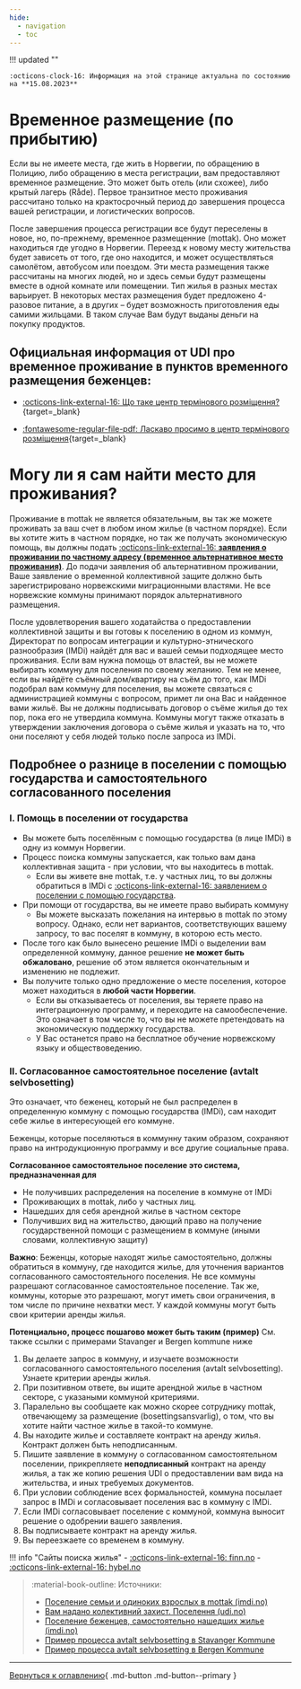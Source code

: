 ```yaml
---
hide:
  - navigation
  - toc
---
```

!!! updated ""

    :octicons-clock-16: Информация на этой странице актуальна по состоянию на **15.08.2023**

# Временное размещение (по прибытию)
Если вы не имеете места, где жить в Норвегии, по обращению в Полицию, либо обращению в места регистрации, вам предоставляют временное размещение. Это может быть отель (или схожее), либо крытый лагерь (Råde). Первое транзитное место
проживания рассчитано только на крактосрочный период до завершения процесса вашей регистрации, и логистических вопросов. 

После завершения процесса регистрации все будут переселены в новое, но, по-прежнему, временное размещенние (mottak). Оно может находиться где угодно в Норвегии. Переезд к новому месту жительства будет зависеть от того, где оно находится, и может осуществляться самолётом, автобусом или поездом. Эти места размещения также рассчитаны на многих людей, но и здесь семьи будут размещены вместе в одной комнате или помещении. Тип жилья в разных местах варьирует. В некоторых местах размещения будет предложено 4-разовое питание, а в других – будет возможность приготовления еды самими жильцами. В таком случае Вам будут выданы деньги на покупку продуктов.

## Официальная информация от UDI про временное проживание в пунктов временного размещения беженцев:

- [:octicons-link-external-16: Що таке центр термінового розміщення?](https://www.udi.no/uk/information-ukraine-and-russia/situation-in-ukraine/stay-in-norway/frequently-asked-questions-and-answers/#link-30222){target=_blank}

- [:fontawesome-regular-file-pdf: Ласкаво просимо в центр термінового розміщення](https://www.udi.no/globalassets/ukrainasituasjonen-inkl-russlandinfo/ukr---velkommen-til-akuttinnkvartering-v2.pdf){target=_blank}

# Могу ли я сам найти место для проживания?
Проживание в mottak не является обязательным, вы так же можете проживать за ваш счет в любом ином жилье (в частном порядке). Если вы хотите жить в частном порядке, но так же получать экономическую помощь, вы должны подать [:octicons-link-external-16: **заявления o проживании по частному адресу (временное альтернативное место проживания)**](https://www.udi.no/uk/information-ukraine-and-russia/situation-in-ukraine/stay-in-norway/apply-for-private-housing/). До подачи заявления об альтернативном проживании, Ваше заявление о временной коллективной защите должно быть зарегистрировано норвежскими миграционными властями. Не все норвежские коммуны принимают порядок альтернативного размещения.

После удовлетворения вашего ходатайства о предоставлении коллективной защиты и вы готовы к поселению в одном из коммун, Директорат по вопросам интеграции и культурно-этнического разнообразия (IMDi) найдёт для вас и вашей семьи подходящее место проживания. Если вам нужна помощь от властей, вы не можете выбирать коммуну для поселения по своему желанию. Тем не менее, если вы найдёте съёмный дом/квартиру на съём до того, как IMDi подобрал вам коммуну
для поселения, вы можете связаться с администрацией коммуны с вопросом, 
примет ли она Вас и найденное вами жильё. Вы не должны подписывать договор о
съёме жилья до тех пор, пока его не утвердила коммуна. Коммуны могут
также отказать в утверждении заключения договора о съёме жилья и указать на то, что 
они поселяют у себя людей только после запроса из IMDi.

## Подробнее о разнице в поселении с помощью государства и самостоятельного согласованного поселения

### I. Помощь в поселении от государства

- Вы можете быть поселённым с помощью государства (в лице IMDi) в одну из коммун Норвегии.
- Процесс поиска коммуны запускается, как только вам дана коллективная защита - при условии, что вы находитесь в mottak.
    - Если вы живете вне mottak, т.е. у частных лиц, то вы должны обратиться в IMDi c [:octicons-link-external-16: заявлением о поселении с помощью государства](https://www.imdi.no/planlegging-og-bosetting/slik-bosettes-flyktninger/privatboende/).
- При помощи от государства, вы не имеете право выбирать коммуну
    - Вы можете высказать пожелания на интервью в mottak по этому вопросу. Однако, если нет вариантов, соответствующих вашему запросу, то вас поселят в коммуну, в которою есть место.
- После того как было вынесено решение IMDi о выделении вам определенной коммуну, данное решение **не может быть обжаловано**, решение об этом является окончательным и изменению не подлежит.
- Вы получите только одно предложение о месте поселения, которое может находиться в **любой части Норвегии**.
    - Если вы отказываетесь от поселения, вы теряете право на интеграционную программу, и переходите на самообеспечение. Это означает в том числе то, что вы не можете претендовать на экономическую поддержку государства. 
    - У Вас останется право на бесплатное обучение норвежскому языку и обществоведению.


### II. Согласованное самостоятельное поселение (avtalt selvbosetting)

Это означает, что беженец, который не был распределен в определенную коммуну с помощью государства (IMDi), сам находит себе жилье в интересующей его коммуне.

Беженцы, которые поселяються в коммунну таким образом, сохраняют право на интродукционную программу и все другие социальные права.

**Согласованное самостоятельное поселение это система, предназначенная для**

- Не получивших распределения на поселение в коммуне от IMDi
- Проживающих в mottak, либо у частных лиц.
- Нашедших для себя арендной жилье в частном секторе
- Получивших вид на жительство, дающий право на получение государственной помощи с размещением в коммуне (иными словами, коллективную защиту)


**Важно**: Беженцы, которые находят жилье самостоятельно, должны обратиться в коммуну, где находится жилье, для уточнения вариантов согласованного самостоятельного поселения. Не все коммуны разрешают согласованное самостоятельное поселение. Так же, коммуны, которые это разрешают, могут иметь свои ограничения, в том числе по причине нехватки мест. У каждой коммуны могут быть свои критерии аренды жилья.

**Потенциально, процесс пошагово может быть таким (пример)**
См. также ссылки с примерами Stavanger и Bergen kommune ниже

1. Вы делаете запрос в коммуну, и изучаете возможности согласованного самостоятельного поселения (avtalt selvbosetting). Узнаете критерии аренды жилья.
2. При позитивном ответе, вы ищите арендной жилье в частном секторе, с указаными коммуной критериями.
3. Паралельно вы сообщаете как можно скорее сотруднику mottak, отвечающему за размещение (bosettingsansvarlig), о том, что вы хотите найти частное жилье в такой-то коммуне. 
4. Вы находите жилье и составляете контракт на аренду жилья. Контракт должен быть неподписанным.
5. Пишите заявление в коммуну о согласованном самостоятельном поселении, прикрепляете **неподписанный** контракт на аренду жилья, а так же копию решения UDI о предоставлении вам вида на жительства, и иных требуемых документов.
6. При условии соблюдение всех формальностей, коммуна посылает запрос в IMDi и согласовывает поселения вас в коммуну с IMDi.
7. Если IMDi согласовывает поселение с коммуной, коммуна выносит решение о одобрении вашего заявления.
8. Вы подписываете контракт на аренду жилья.
9.  Вы переезжаете со временем в коммуну.

!!! info "Сайты поиска жилья"
    - [:octicons-link-external-16: finn.no](https://www.finn.no/realestate/browse.html)
    - [:octicons-link-external-16: hybel.no](https://hybel.no/)
    
> :material-book-outline: Источники: 
>
> - [Поселение семьи и одиноких взрослых в mottak (imdi.no)](https://www.imdi.no/planlegging-og-bosetting/slik-bosettes-flyktninger/familier-og-enslige-voksne/)
> - [Вам надано колективний захист. Поселення (udi.no)](https://www.udi.no/uk/information-ukraine-and-russia/situation-in-ukraine/stay-in-norway/protection-asylum-in-norway/received-an-answer/#link-30304)
> - [Поселение беженцев, самостоятельно нашедших жилье (imdi.no)](https://www.imdi.no/planlegging-og-bosetting/bosettingsprosessen/selvbosetting/)
> - [Пример процесса avtalt selvbosetting в Stavanger Kommune](https://www.stavanger.kommune.no/uk-ua/sosialtjenester/flyktningtjenesten-i-stavanger/----/)
> - [Пример процесса avtalt selvbosetting в Bergen Kommune](https://www.bergen.kommune.no/innbyggerhjelpen/bolig-og-sosiale-tjenester/botilbud/kommunal-bolig/avtalt-selvbosetting-for-flyktninger)


---

[Вернуться к оглавлению](index.md){ .md-button .md-button--primary }